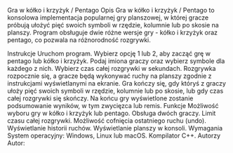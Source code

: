 Gra w kółko i krzyżyk / Pentago
Opis
Gra w kółko i krzyżyk / Pentago to konsolowa implementacja popularnej gry planszowej, w której gracze próbują ułożyć pięć swoich symboli w rzędzie, kolumnie lub po skosie na planszy. Program obsługuje dwie różne wersje gry - kółko i krzyżyk oraz pentago, co pozwala na różnorodność rozgrywki.

Instrukcje
Uruchom program.
Wybierz opcję 1 lub 2, aby zacząć grę w pentago lub kółko i krzyżyk.
Podaj imiona graczy oraz wybierz symbole dla każdego z nich.
Wybierz czas całej rozgrywki w sekundach.
Rozgrywka rozpocznie się, a gracze będą wykonywać ruchy na planszy zgodnie z instrukcjami wyświetlanymi na ekranie.
Gra kończy się, gdy któryś z graczy ułoży pięć swoich symboli w rzędzie, kolumnie lub po skosie, lub gdy czas całej rozgrywki się skończy.
Na końcu gry wyświetlone zostanie podsumowanie wyników, w tym zwycięzca lub remis.
Funkcje
Możliwość wyboru gry w kółko i krzyżyk lub pentago.
Obsługa dwóch graczy.
Limit czasu całej rozgrywki.
Możliwość cofnięcia ostatniego ruchu (undo).
Wyświetlanie historii ruchów.
Wyświetlanie planszy w konsoli.
Wymagania
System operacyjny: Windows, Linux lub macOS.
Kompilator C++.
Autorzy
Autor:
